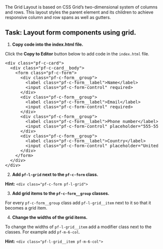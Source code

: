 The Grid Layout is based on CSS Grid’s two-dimensional system of columns and rows. This layout styles the parent element and its children to achieve responsive column and row spans as well as gutters.

## Task: Layout form components using grid.

1) <strong>Copy code into the index.html file.</strong>

Click the <strong>Copy to Editor</strong> button below to add code in the `index.html` file.

<pre class="file" data-filename="index.html" data-target="replace">
&lt;div class=&quot;pf-c-card&quot;&gt;
  &lt;div class=&quot;pf-c-card__body&quot;&gt;
    &lt;form class=&quot;pf-c-form&quot;&gt;
      &lt;div class=&quot;pf-c-form__group&quot;&gt;
        &lt;label class=&quot;pf-c-form__label&quot;&gt;Name&lt;/label&gt;
        &lt;input class=&quot;pf-c-form-control&quot; required&gt;
      &lt;/div&gt;
      &lt;div class=&quot;pf-c-form__group&quot;&gt;
        &lt;label class=&quot;pf-c-form__label&quot;&gt;Email&lt;/label&gt;
        &lt;input class=&quot;pf-c-form-control&quot; required&gt;
      &lt;/div&gt;
      &lt;div class=&quot;pf-c-form__group&quot;&gt;
        &lt;label class=&quot;pf-c-form__label&quot;&gt;Phone number&lt;/label&gt;
        &lt;input class=&quot;pf-c-form-control&quot; placeholder=&quot;555-555-5555&quot;&gt;
      &lt;/div&gt;
      &lt;div class=&quot;pf-c-form__group&quot;&gt;
        &lt;label class=&quot;pf-c-form__label&quot;&gt;Country&lt;/label&gt;
        &lt;input class=&quot;pf-c-form-control&quot; placeholder=&quot;United States&quot;&gt;
      &lt;/div&gt;
    &lt;/form&gt;
  &lt;/div&gt;
&lt;/div&gt;
</pre>

2) <strong>Add `pf-l-grid` next to the `pf-c-form` class.</strong>

<strong>Hint:</strong> `<div class="pf-c-form pf-l-grid">`

3) <strong>Add grid items to the `pf-c-form__group` classes.</strong>

For every `pf-c-form__group` class add `pf-l-grid__item` next to it so that it becomes a grid item.

4) <strong>Change the widths of the grid items.</strong>

To change the widths of `pf-l-grid__item` add a modifier class next to the classes. For example add `pf-m-6-col`.

<strong>Hint:</strong> `<div class="pf-l-grid__item pf-m-6-col">`
